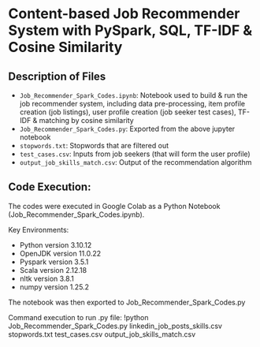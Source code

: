 # Content-based Job Recommender System with PySpark, SQL, TF-IDF & Cosine Similarity

## Description of Files

- `Job_Recommender_Spark_Codes.ipynb`: Notebook used to build & run the job recommender system, including data pre-processing, item profile creation (job listings), user profile creation (job seeker test cases), TF-IDF & matching by cosine similarity
- `Job_Recommender_Spark_Codes.py`: Exported from the above jupyter notebook
- `stopwords.txt`: Stopwords that are filtered out
- `test_cases.csv`: Inputs from job seekers (that will form the user profile)
- `output_job_skills_match.csv`: Output of the recommendation algorithm

## Code Execution:

The codes were executed in Google Colab as a Python Notebook (Job_Recommender_Spark_Codes.ipynb).

Key Environments:
- Python version 3.10.12
- OpenJDK version 11.0.22
- Pyspark version 3.5.1
- Scala version 2.12.18
- nltk version 3.8.1
- numpy version 1.25.2

The notebook was then exported to Job_Recommender_Spark_Codes.py

Command execution to run .py file:
!python Job_Recommender_Spark_Codes.py linkedin_job_posts_skills.csv stopwords.txt test_cases.csv output_job_skills_match.csv
